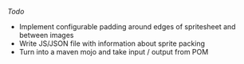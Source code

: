 *Todo*

* Implement configurable padding around edges of spritesheet and between images
* Write JS/JSON file with information about sprite packing
* Turn into a maven mojo and take input / output from POM
